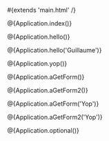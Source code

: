 \#{extends 'main.html' /}

@{Application.index()}

@{Application.hello()}

@{Application.hello('Guillaume')}

@{Application.yop()}

@{Application.aGetForm()}

@{Application.aGetForm2()}

@{Application.aGetForm('Yop')}

@{Application.aGetForm2('Yop')}

@{Application.optional()}
